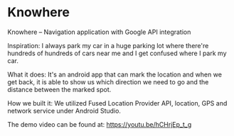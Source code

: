 # Knowhere
Knowhere – Navigation application with Google API integration

Inspiration:
I always park my car in a huge parking lot where there're hundreds of hundreds of cars near me and I get confused where I park my car.

What it does:
It's an android app that can mark the location and when we get back, it is able to show us which direction we need to go and the distance between the marked spot.

How we built it:
We utilized Fused Location Provider API, location, GPS and network service under Android Studio.

The demo video can be found at:
https://youtu.be/hCHrjEp_t_g

